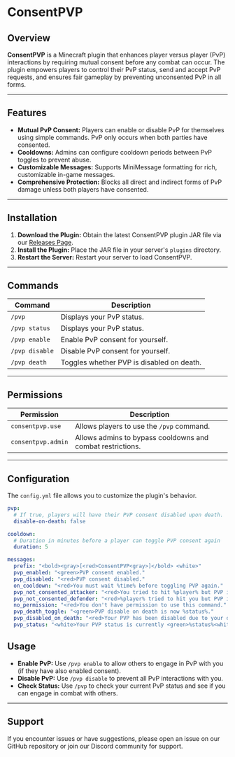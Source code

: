 # ConsentPVP

## Overview

**ConsentPVP** is a Minecraft plugin that enhances player versus player (PvP) interactions by requiring mutual consent before any combat can occur. The plugin empowers players to control their PvP status, send and accept PvP requests, and ensures fair gameplay by preventing unconsented PvP in all forms.

---

## Features

- **Mutual PvP Consent:** Players can enable or disable PvP for themselves using simple commands. PvP only occurs when both parties have consented.
- **Cooldowns:** Admins can configure cooldown periods between PvP toggles to prevent abuse.
- **Customizable Messages:** Supports MiniMessage formatting for rich, customizable in-game messages.
- **Comprehensive Protection:** Blocks all direct and indirect forms of PvP damage unless both players have consented.

---

## Installation

1. **Download the Plugin:** Obtain the latest ConsentPVP plugin JAR file via our [Releases Page](https://github.com/ModularSoftAU/ConsentPvP/releases).
2. **Install the Plugin:** Place the JAR file in your server's `plugins` directory.
3. **Restart the Server:** Restart your server to load ConsentPVP.

---

## Commands

| Command           | Description                                    |
|-------------------|------------------------------------------------|
| `/pvp`            | Displays your PvP status.                      |
| `/pvp status`     | Displays your PvP status.                      |
| `/pvp enable`     | Enable PvP consent for yourself.               |
| `/pvp disable`    | Disable PvP consent for yourself.              |
| `/pvp death`      | Toggles whether PVP is disabled on death.      |

---

## Permissions

| Permission           | Description                                               |
|----------------------|----------------------------------------------------------|
| `consentpvp.use`     | Allows players to use the `/pvp` command.                |
| `consentpvp.admin`   | Allows admins to bypass cooldowns and combat restrictions.|

---

## Configuration

The `config.yml` file allows you to customize the plugin's behavior.

```yaml
pvp:
  # If true, players will have their PVP consent disabled upon death.
  disable-on-death: false

cooldown:
  # Duration in minutes before a player can toggle PVP consent again
  duration: 5

messages:
  prefix: "<bold><gray>[<red>ConsentPVP<gray>]</bold> <white>"
  pvp_enabled: "<green>PVP consent enabled."
  pvp_disabled: "<red>PVP consent disabled."
  on_cooldown: "<red>You must wait %time% before toggling PVP again."
  pvp_not_consented_attacker: "<red>You tried to hit %player% but PVP is not consented."
  pvp_not_consented_defender: "<red>%player% tried to hit you but PVP is not consented."
  no_permission: "<red>You don't have permission to use this command."
  pvp_death_toggle: "<green>PVP disable on death is now %status%."
  pvp_disabled_on_death: "<red>Your PVP has been disabled due to your death."
  pvp_status: "<white>Your PVP status is currently <green>%status%<white>."
```

## Usage

- **Enable PvP:** Use `/pvp enable` to allow others to engage in PvP with you (if they have also enabled consent).
- **Disable PvP:** Use `/pvp disable` to prevent all PvP interactions with you.
- **Check Status:** Use `/pvp` to check your current PvP status and see if you can engage in combat with others.

---

## Support

If you encounter issues or have suggestions, please open an issue on our GitHub repository or join our Discord community for support.